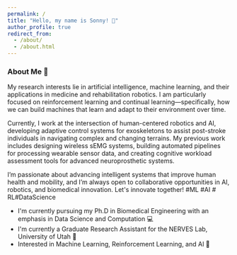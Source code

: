 ```yaml
---
permalink: /
title: "Hello, my name is Sonny! 🐣"
author_profile: true
redirect_from: 
  - /about/
  - /about.html
---
```


### About Me 📰

My research interests lie in artificial intelligence, machine learning, and their applications in medicine and rehabilitation robotics. I am particularly focused on reinforcement learning and continual learning—specifically, how we can build machines that learn and adapt to their environment over time.

Currently, I work at the intersection of human-centered robotics and AI, developing adaptive control systems for exoskeletons to assist post-stroke individuals in navigating complex and changing terrains. My previous work includes designing wireless sEMG systems, building automated pipelines for processing wearable sensor data, and creating cognitive workload assessment tools for advanced neuroprosthetic systems.

I’m passionate about advancing intelligent systems that improve human health and mobility, and I’m always open to collaborative opportunities in AI, robotics, and biomedical innovation.
Let's innovate together! #ML #AI # RL#DataScience

<p>
  <ul>
    <li>I'm currently pursuing my Ph.D in Biomedical Engineering with an emphasis in Data Science and Computation 💻 </li>
    <li>I'm currently a Graduate Research Assistant for the NERVES Lab, University of Utah 🧠 </li>
    <li>Interested in Machine Learning, Reinforcement Learning, and AI 🦾 </li>
  </ul>
</p>